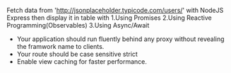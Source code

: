 Fetch data from 'http://jsonplaceholder.typicode.com/users/' with NodeJS Express then display it in table with 
1.Using Promises
2.Using Reactive Programming(Observables)
3.Using Async/Await

* Your application should run fluently behind any proxy without revealing the framwork name to clients.
* Your route should be case sensitive strict
* Enable view caching for faster performance.

